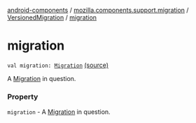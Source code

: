 [android-components](../../index.md) / [mozilla.components.support.migration](../index.md) / [VersionedMigration](index.md) / [migration](./migration.md)

# migration

`val migration: `[`Migration`](../-migration/index.md) [(source)](https://github.com/mozilla-mobile/android-components/blob/master/components/support/migration/src/main/java/mozilla/components/support/migration/FennecMigrator.kt#L87)

A [Migration](../-migration/index.md) in question.

### Property

`migration` - A [Migration](../-migration/index.md) in question.